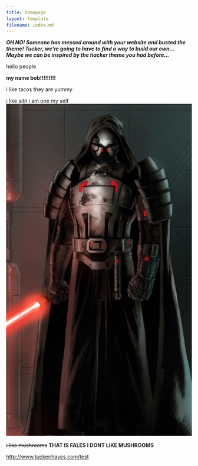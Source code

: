 ```yaml
---
title: homepage
layout: template
filename: index.md
---
```


***OH NO! Someone has messed around with your website and busted the theme! Tucker, we're going to have to find a way to build our own... Maybe we can be inspired by the hacker theme you had before...***

hello people

**my name bob!!!!!!!!!**

i like tacos
they are yummy

i like *sith* i am one my self![some random  work](/images/sithlord.jpg)



~~i like mushrooms~~                 **THAT IS FALES I DONT LIKE MUSHROOMS**


<http://www.tuckerjhayes.com/test>

